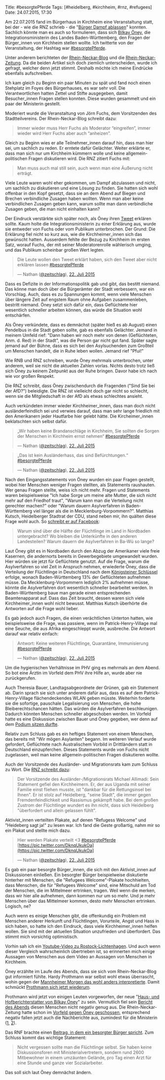 Title: #besorgtePferde
Tags: [#heidelberg, #kirchheim, #rnz, #refugees]
Date: 24.07.2015, 17:30

Am 22.07.2015 fand im Bürgerhaus in Kirchheim eine Veranstaltung statt, bei der - wie die RNZ schrieb - die "[Bürger Dampf ablassen](http://www.rnz.de/nachrichten/heidelberg_artikel,-Buergerforum-zu-Fluechtlingen-Wer-darf-aufs-Podium-_arid,112448.html)" konnten. Sachlich könnte man es auch so formulieren, dass sich [Bilkay Öney](https://twitter.com/bilkayoeney), die Integrationsministerin des Landes Baden-Württemberg, den Fragen der Bürger_innen von Kirchheim stellen wollte. Ich twitterte von der Veranstaltung, der Hashtag war [#besorgtePferde](https://twitter.com/search?q=%23besorgtePferde&vertical=default&f=tweets). 

Unter anderem berichteten der [Rhein-Neckar-Blog](http://www.rheinneckarblog.de/24/flucht-nach-vorne-bilkay-oeney-stellt-sich-souveraen/73582.html) und die [Rhein-Neckar-Zeitung](http://www.rnz.de/nachrichten/heidelberg_artikel,-Fluechtlinge-in-Patrick-Henry-Village-Buh-Rufe-und-Pfiffe-fuer-Ministerin-Oeney-_arid,114342.html). Da die beiden Artikel sich doch ziemlich unterscheiden, wurde ich gefragt, welcher denn jetzt stimmt. Deshalb möchte ich meine Eindrücke ebenfalls aufschreiben.

Ich kam gleich zu Beginn ein paar Minuten zu spät und fand noch einen Stehplatz im Foyes des Bürgerhauses, es war sehr voll. Die Verantwortlichen hatten Zettel und Stifte ausgegeben, damit Besucher_innen Fragen stellen konnten. Diese wurden gesammelt und ein paar der Ministerin gestellt.

Moderiert wurde die Veranstaltung von Jörn Fuchs, dem Vorsitzenden des Stadtteilvereins. Der Rhein-Neckar-Blog schreibt dazu:

> Immer wieder muss Herr Fuchs als Moderator “eingreifen”, immer wieder wird Herr Fuchs aber auch “anheizen”.

Gleich zu Beginn wies er alle Teilnehmer_innen darauf hin, dass man hier sei, um sachlich zu reden. Er erntete dafür Gelächter. Weiter erklärte er, dass man sich nur um Kirchheim kümmern wolle und keine allgemein-politischen Fragen diskutieren wird. Die RNZ zitiert Fuchs mit:

> Man muss auch mal still sein, auch wenn man eine Äußerung nicht erträgt.

Viele Leute waren wohl eher gekommen, um Dampf abzulassen und nicht, um sachlich zu diskutieren und eine Lösung zu finden. Sie hatten sich wohl offenbar in den Kopf gesetzt, dass sie an dem Abend auf Biegen und Brechen verbindliche Zusagen haben wollten. Wenn man aber keine verbindlichen Zusagen geben kann, warum sollte man dann verbindliche Zusagen geben, die man nicht einhalten kann?

Der Eindruck verstärkte sich später noch, als Öney ihren [Tweet](https://twitter.com/bilkayoeney/status/622832299420348416) erklären sollte. Kaum holte die Integrationsministerin zu einer Erklärung aus, wurde sie entweder von Fuchs oder vom Publikum unterbrochen. Der Grund: Die Erklärung fiel nicht so kurz aus, wie die Kirchheimer_innen sich das gewünscht hatten. Ausserdem fehlte der Bezug zu Kirchheim im ersten Satz, worauf Fuchs, der mit seiner Moderatorenrolle wählerisch umging, und das Publikum scheinbar großen Wert legten.

> Die Leute wollen den Tweet erklärt haben, sich den Tweet aber nicht erklären lassen [#besorgtePferde](https://twitter.com/hashtag/besorgtePferde?src=hash)
>
> — Nathan ([@zeitschlag](https://twitter.com/zeitschlag/)), [22. Juli 2015](https://twitter.com/zeitschlag/status/623914919537319936)

Dass es Defizite in der Informationspolitik gab und gibt, das bestitt niemand. Das könne man doch über die Bürgerämter der Stadt verbessern, war ein Vorschlag. Auch, dass es zu Spannungen kommt, wenn viele Menschen über längere Zeit auf engstem Raum ohne Aufgaben zusammenleben, bestritt niemand. Öney setzt sich dafür ein, dass Geflüchtete hier wesentlich schneller arbeiten können, das würde die Situation wohl entschärfen.

Als Öney verkündete, dass es demnächst (später hieß es ab August) einen Pendelbus in die Stadt geben sollte, gab es ebenfalls Gelächter. Jemand in meinem Umfeld rief: "Dann haben wir noch mehr von denen (Geflüchteten, Anm. d. Red) in der Stadt", was die Person gar nicht gut fand. Später sagte jemand auf der Bühne, dass es sich bei den Asylsuchenden zum Großteil um Menschen handelt, die in Ruhe leben wollen. Jemand rief "Pfui!"

Wie RNB und RNZ schreiben, wurde Öney mehrmals unterbrochen, unter anderem, weil sie nicht die aktuellen Zahlen vorlas. Nichts desto trotz ließ sich Öney zu keinem Zeitpunkt aus der Ruhe bringen. Davor habe ich nach wie vor großen Respekt.

Die RNZ schreibt, dass Öney zwischendurch die Fragenden ("Sind Sie bei der AfD?") beleidigte. Die RNZ ist vielleicht doch gar nicht so schlecht, wenn sie die Mitgliedschaft in der AfD als etwas schlechtes ansieht.

Auch verkündeten immer wieder Kirchheimer_innen, dass man doch nicht ausländerfeindlich sei und verwies darauf, dass man sehr lange friedlich mit den Amerikanern jeder Hautfarbe hier gelebt hätte. Die Kircheimer_innen beklatschten sich selbst dafür. 

> „Wir haben keine Brandanschläge in Kirchheim, Sie sollten die Sorgen der Menschen in Kirchheim ernst nehmen“ [#besorgtePferde](https://twitter.com/hashtag/besorgtePferde?src=hash)
>
> — Nathan ([@zeitschlag](https://twitter.com/zeitschlag/)), [22. Juli 2015](https://twitter.com/zeitschlag/status/623914309752606720)


> „Das ist kein Ausländerhass, das sind Befürchtungen.“ [#besorgtePferde](https://twitter.com/hashtag/besorgtePferde?src=hash)
>
> — Nathan ([@zeitschlag](https://twitter.com/zeitschlag/)), [22. Juli 2015](https://twitter.com/zeitschlag/status/623914427436396544)

Nach den Eingangsstatements von Öney wurden ein paar Fragen gestellt, wobei hier Menschen weniger Fragen stellten, als Statements raushauten. Wer genau Fragen stellte, weiss ich nicht mehr. Fragen und Statements waren beispielsweise "Ich habe Sorge um meine alte Mutter, die sich nicht mehr auf den Friedhof traut", "Warum kann man die Verteilung nicht gerechter machen?" oder "Warum dauern Asylverfahren in Baden-Württemberg viel länger als die in Mecklenburg-Vorpommern?". Matthias Kutsch, Heidelberger Stadtrat der CDU, stand neben mir, ihn quälten diese Frage wohl auch. So [schreibt er auf Facebook](https://www.facebook.com/matthias.kutsch.fuer.heidelberg/photos/a.580118178767980.1073741829.517420081704457/797466167033179/?type=1&theater):

> Warum sind über die Hälfte der Flüchtlinge im Land in Nordbaden untergebracht? Wo bleiben die Unterkünfte in den anderen Landesteilen? Warum dauern die Asylverfahren in Ba-Wü so lange?

Laut Öney gibt es in Nordbaden durch den Abzug der Amerikaner viele freie Kasernen, die andernorts bereits in Gewerbegebiete umgewandelt wurden. Hier würden sie jetzt für Geflüchtete genutzt. Auf die Frage, warum die Asylverfahren so viel Zeit in Anspruch nehmen, erwiederte Öney, dass die Verteilung der Flüchtlinge in Deutschland nach dem [Königsteiner Schlüssel](https://de.wikipedia.org/wiki/K%C3%B6nigsteiner_Schl%C3%BCssel) erfolge, wonach Baden-Württemberg 13% der Geflüchteten aufnehmen müsse. Da Mecklenburg-Vorpommern lediglich 2% aufnehmen müsse, könnte die Asylverfahren dort wesentlich schneller bearbeitet werden. In Baden-Württemberg baue man gerade einen entsprechenden Beamtenapparat auf. Dass das Zeit braucht, dessen waren sich viele Kirchheimer_innen wohl nicht bewusst. Matthias Kutsch überhörte die Antworten auf die Frage wohl lieber.

Es gab jedoch auch Fragen, die einen verächtlichen Unterton hatten, wie beispielsweise die Frage, was passiere, wenn im Patrick-Henry-Village mal eine Seuche, die aus Afrika eingeschleppt wurde, ausbreche. Die Antwort darauf war relativ einfach:

> Antwort: Keine weiteren Flüchtlinge, Quarantäne, Immunisierung [#besorgtePferde](https://twitter.com/hashtag/besorgtePferde?src=hash)
>
> — Nathan ([@zeitschlag](https://twitter.com/zeitschlag/)), [22. Juli 2015](https://twitter.com/zeitschlag/status/623923984107732992)

Um die hygienischen Verhältnisse im PHV ging es mehrmals an dem Abend. So bot eine Ärztin im Vorfeld dem PHV ihre Hilfe an, wurde aber nie zurückgerufen.

Auch Theresia Bauer, Landtagsabgeordnete der Grünen, gab ein Statement ab. Darin sprach sie sich unter anderem dafür aus, dass es auf dem Patrick-Henry-Village flächendeckendes WLAN geben müsste. Weiterhin forderte sie die sofortige, pauschale Legalisierung von Menschen, die hohe Bleiberechtschancen hätten. Das würden die Asylverfahren beschleunigen. Dadurch könnten Menschen schneller abgeschoben werden. Im Vorfeld hatte es eine Diskussion zwischen Bauer und Öney gegeben, wer denn auf dem [Podium sitzen durfte](http://www.rnz.de/nachrichten/heidelberg_artikel,-Buergerforum-zu-Fluechtlingen-Wer-darf-aufs-Podium-_arid,112448.html).

Relativ zum Schluss gab es ein heftiges Statement von einem Menschen, das bereits mit "Wir mögen Asylanten" begann. Im weiteren Verlauf wurde gefordert, Geflüchtete nach Australischem Vorbild in Drittländern statt in Deutschland einzupferchen. Dieses Statements wurde von Fuchs nicht zugelassen, weil man keine allgemein-politischen Fragen diskutieren wollte.

Auch der Vorsitzende des Ausländer- und Migrationsrats kam zum Schluss zu Wort. Die [RNZ schreibt dazu](http://www.rnz.de/nachrichten/heidelberg_artikel,-In-Heidelberg-Kirchheim-kam-Integrationsministerin-Oeney-nicht-gut-an-_arid,114566.html):

> Der Vorsitzende des Ausländer-/Migrationsrats Michael Allimadi: Sein Statement gefiel den Kirchheimern. Er, der aus Uganda mit seiner Familie einst fliehen musste, ist "dankbar für die Rettungsinsel bei Ihnen". Er ist stolz auf Heidelberg, "seine Stadt", die immer gegen Fremdenfeindlichkeit und Rassismus gekämpft habe. Bei dem großen Zustrom der Flüchtlinge wundert es ihn nicht, dass sich Heidelberg "überfordert und allein gelassen fühlt".

Aktivist_innen verteilten Plakate, auf denen "Refugess Welcome" und "Heideberg sagt ja!" zu lesen war. Ich fand die Geste großartig, nahm mir so ein Plakat und stellte mich dazu.

> Hier werden Plakate verteilt <3 [#besorgtePferde](https://twitter.com/hashtag/besorgtePferde?src=hash) [https://pic.twitter.com/DknqUkukOa](https://pic.twitter.com/DknqUkukOa]
>
> — Nathan ([@zeitschlag](https://twitter.com/zeitschlag/)), [22. Juli 2015](https://twitter.com/zeitschlag/status/623936980905291776)

Es gab ein paar besorgte Bürger_innen, die sich mit den Aktivist_innen auf Diskussionen einließen. Ein besorgter Bürger beispielweise diskutierte hinterher mit Menschen, die "Refugees Welcome"-Plakate hochhielten, dass Menschen, die für "Refugees Welcome" sind, eine Mitschuld am Tod der Menschen, die im Mittelmeer ertrinken, tragen. Weil wenn die merken, dass wir hier alle aufnehmen, dann kommen nur um so mehr. Und je mehr Menschen über das Mittelmeer kommen, desto mehr Menschen ertrinken. Logisch, ne?

Auch wenn es einige Menschen gibt, die offenkundig ein Problem mit Menschen anderer Herkunft und Flüchtlingen, Vorurteile, Angst und Hass in sich haben, so hatte ich den Eindruck, dass viele Kirchheimer_innen helfen wollen. Sie sind mit der aktuellen Situation unzufrieden und überfordert. Das stimmt mich vorsichtig optimistisch.

Vorhin sah ich ein [Youtube-Video zu Rostock-Lichtenhagen](https://www.youtube.com/watch?v=QabZsnkYORA). Und auch wenn dieser Vergleich wahrscheinlich übertrieben ist, so erinnerten mich einige Aussagen von Menschen aus dem Video an Aussagen von Menschen in Kirchheim.

Öney erzählte im Laufe des Abends, dass sie sich vom Rhein-Neckar-Blog gut informiert fühlte. Hardy Prothmann war selbst wohl etwas überrascht, wohin gegen der [Mannheimer Morgen das wohl anders interpretierte](http://www.morgenweb.de/nachrichten/sudwest/hitzeschlacht-in-heidelberg-1.2349895). Damit schmückt [Prothmann sich jetzt wiederum](https://www.facebook.com/hardy.prothmann/posts/10153489697930489).

Prothmann wird jetzt von einigen Leuten vorgeworfen, der neue "[Haus- und Hofberichterstatter von Bilkay Öney](http://www.rheinneckarblog.de/24/flucht-nach-vorne-bilkay-oeney-stellt-sich-souveraen/73582.html#comment-2154320668)" zu sein. Vermutlich fiel sein [Bericht des Abends](http://www.rheinneckarblog.de/24/flucht-nach-vorne-bilkay-oeney-stellt-sich-souveraen/73582.html) diesen Menschen nicht negativ genug aus. Die Rhein-Neckar-Zeitung hatte schon im [Vorfeld gegen Öney geschossen](http://www.rnz.de/nachrichten/heidelberg_artikel,-SPD-Ministerin-Oeney-kritisiert-Sozialbuergermeister-Gerner-SPD-bei-Twitter-_arid,114051.html), entsprechend negativ fallen jetzt auch die Nachberichte aus, zumindest für die Ministerin ([1](http://www.rnz.de/nachrichten/heidelberg_artikel,-Fluechtlinge-in-Patrick-Henry-Village-Buh-Rufe-und-Pfiffe-fuer-Ministerin-Oeney-_arid,114342.html), [2](http://www.rnz.de/nachrichten/heidelberg_artikel,-In-Heidelberg-Kirchheim-kam-Integrationsministerin-Oeney-nicht-gut-an-_arid,114566.html)). 

Das RNF brachte einen [Beitrag, in dem ein besorgter Bürger spricht](http://www.rnf.de/mediathek/video/emotional-anwohner-in-heidelberg-kirchheim-diskutieren-ueber-fluechtlinge-im-patrick-henry-village/). Zum Schluss kommt das wichtige Statement:

> Nicht vergessen sollte man die Flüchtlinge selbst. Sie haben keine Diskussionsforen mit Ministerialvertretern, sondern rund 2600 Mitbewohner in einem umzäunten Gelände, pro Tag einen Arzt für eine Stunde und ganze vier Sozialarbeiter.

Das soll sich laut Öney demnächst ändern.
